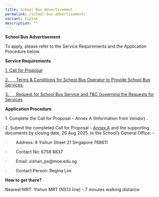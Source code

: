 ```yaml
---
title: School Bus Advertisement
permalink: /school-bus-advertisement/
variant: tiptap
description: ""
---
```

<p><strong>School Bus Advertisement</strong>
</p>
<p>To apply, please refer to the Service Requirements and the Application
Procedure below.</p>
<p><strong>Service Requirements</strong>
</p>
<p><a href="/files/call_for_proposal_130825.pdf" rel="noopener noreferrer nofollow" target="_blank">1. Call for Proposal</a>
</p>
<p><a href="/files/terms_and_condition_130825.pdf" rel="noopener noreferrer nofollow" target="_blank">2.&nbsp;&nbsp;&nbsp;&nbsp;&nbsp; Terms &amp; Conditions for School Bus Operator to Provide School Bus Services&nbsp;</a>
</p>
<p><a href="/files/request_for_school_bus_service_130825.pdf" rel="noopener noreferrer nofollow" target="_blank">3.&nbsp;&nbsp;&nbsp;&nbsp;&nbsp; Request for School Bus Service and T&amp;C Governing the Requests for Services</a>
</p>
<p><strong>Application Procedure</strong>
</p>
<p>1. Complete the Call for Proposal – Annex A (Information from Vendor)
.</p>
<p>2. Submit the completed Call for Proposal – <a href="/files/call_for_proposal_Annex_A_130825.pdf" rel="noopener noreferrer nofollow" target="_blank">Annex A</a> and the supporting
documents by closing date, 26 Aug 2025, to the School’s General Office:
-</p>
<p>·&nbsp;&nbsp;&nbsp;&nbsp;&nbsp;&nbsp;&nbsp; Address: 8 Yishun Street 21
Singapore 768611</p>
<p>·&nbsp;&nbsp;&nbsp;&nbsp;&nbsp;&nbsp;&nbsp; Contact No: 6758 8837</p>
<p>·&nbsp;&nbsp;&nbsp;&nbsp;&nbsp;&nbsp;&nbsp; Email: <a rel="noopener noreferrer nofollow" target="_blank">xishan_ps@moe.edu.sg</a>
</p>
<p>·&nbsp;&nbsp;&nbsp;&nbsp;&nbsp;&nbsp;&nbsp; Contact Person: Regina Lim</p>
<p></p>
<p><strong>How to get there?</strong>
</p>
<p>Nearest MRT: Yishun MRT (NS13 line) – 7 minutes walking distance</p>